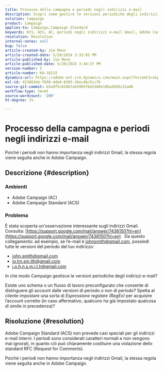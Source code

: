 ```yaml
---
title: Processo della campagna e periodi negli indirizzi e-mail
description: Scopri come gestire le versioni periodiche degli indirizzi e-mail in Adobe Campaign Standard.
solution: Campaign
product: Campaign
applies-to: Campaign,Campaign Standard
keywords: KCS, ACS, AC, periodi negli indirizzi e-mail Gmail, Adobe Campaign Standard, Adobe Campaign, FAQ
resolution: Resolution
internal-notes: null
bug: false
article-created-by: Jim Menn
article-created-date: 5/20/2024 3:33:03 PM
article-published-by: Jim Menn
article-published-date: 5/20/2024 3:44:37 PM
version-number: 5
article-number: KA-16232
dynamics-url: https://adobe-ent.crm.dynamics.com/main.aspx?forceUCI=1&pagetype=entityrecord&etn=knowledgearticle&id=5ff0d63d-be16-ef11-9f8a-6045bd006268
exl-id: 423063eb-f696-4de6-8385-16ecdbc5ccfb
source-git-commit: b5a9f5c620b7ab5905f6e5360e18ba2036c31ad6
workflow-type: tm+mt
source-wordcount: '209'
ht-degree: 1%

---
```


# Processo della campagna e periodi negli indirizzi e-mail


Poiché i periodi non hanno importanza negli indirizzi Gmail, la stessa regola viene seguita anche in Adobe Campaign.

## Descrizione {#description}


### <b>Ambienti</b>

- Adobe Campaign (AC)
- Adobe Campaign Standard (ACS)




### <b>Problema</b>

È stata scoperta un&#39;osservazione interessante sugli indirizzi Gmail. Consulta: [https://support.google.com/mail/answer/7436150?hl=en](https://support.google.com/mail/answer/7436150?hl=en)
 
Da questo collegamento: ad esempio, se l’e-mail è [johnsmith@gmail.com](mailto:johnsmith@gmail.com), possiedi tutte le versioni del periodo del tuo indirizzo:

- [john.smith@gmail.com](mailto:john.smith@gmail.com)
- [jo.hn.sm.ith@gmail.com](mailto:jo.hn.sm.ith@gmail.com)
- [j.o.h.n.s.m.i.t.h@gmail.com](mailto:j.o.h.n.s.m.i.t.h@gmail.com)


In che modo Campaign gestisce le versioni periodiche degli indirizzi e-mail?

Esiste uno schema o un flusso di lavoro preconfigurato che consente di distinguere gli account dalle versioni di periodo o non di periodo? Spetta al cliente impostare una sorta di *Espressione regolare (RegEx)* per acquisire l’account corretto (in caso affermativo, qualcuno ha già impostato qualcosa di simile in precedenza)?


## Risoluzione {#resolution}


Adobe Campaign Standard (ACS) non prevede casi speciali per gli indirizzi e-mail interni. I periodi sono considerati caratteri normali e non vengono mai ignorati, in quanto ciò può chiaramente costituire una violazione dello standard RFC (Request for Comments).

Poiché i periodi non hanno importanza negli indirizzi Gmail, la stessa regola viene seguita anche in Adobe Campaign.
